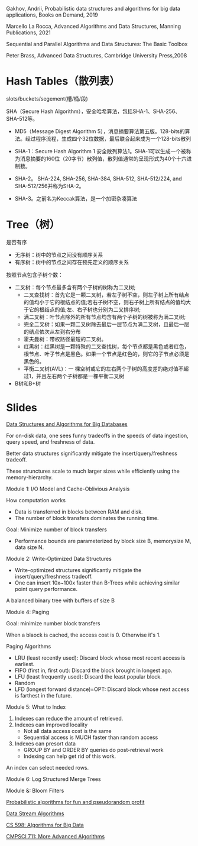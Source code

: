 Gakhov, Andrii, Probabilistic data structures and algorithms for big data applications, Books on Demand, 2019


Marcello La Rocca, Advanced Algorithms and Data Structures, Manning Publications, 2021

Sequential and Parallel Algorithms and Data Structures: The Basic Toolbox

Peter Brass, Advanced Data Structures, Cambridge University Press,2008


# Hash Tables（散列表）

slots/buckets/segement(槽/桶/段)


SHA（Secure Hash Algorithm），安全哈希算法，包括SHA-1、SHA-256、SHA-512等。

* MD5（Message Digest Algorithm 5），消息摘要算法第五版。128-bits的算法。经过程序流程，生成四个32位数据，最后联合起来成为一个128-bits散列

* SHA-1：Secure Hash Algorithm 1 安全散列算法1。SHA-1可以生成一个被称为消息摘要的160位（20字节）散列值，散列值通常的呈现形式为40个十六进制数。

* SHA-2。 SHA-224, SHA-256, SHA-384, SHA-512, SHA-512/224, and SHA-512/256并称为SHA-2。

* SHA-3。之前名为Keccak算法，是一个加密杂凑算法



# Tree（树）

是否有序
* 无序树：树中的节点之间没有顺序关系
* 有序树：树中的节点之间存在预先定义的顺序关系

按照节点包含子树个数：
* 二叉树：每个节点最多含有两个子树的树称为二叉树;
   * 二叉查找树：首先它是一颗二叉树，若左子树不空，则左子树上所有结点的值均小于它的根结点的值;若右子树不空，则右子树上所有结点的值均大于它的根结点的值;左、右子树也分别为二叉排序树;
   * 满二叉树：叶节点除外的所有节点均含有两个子树的树被称为满二叉树;
   * 完全二叉树：如果一颗二叉树除去最后一层节点为满二叉树，且最后一层的结点依次从左到右分布
   * 霍夫曼树：带权路径最短的二叉树。
   * 红黑树：红黑树是一颗特殊的二叉查找树，每个节点都是黑色或者红色，根节点、叶子节点是黑色。如果一个节点是红色的，则它的子节点必须是黑色的。
   * 平衡二叉树(AVL)：一 棵空树或它的左右两个子树的高度差的绝对值不超过1，并且左右两个子树都是一棵平衡二叉树
* B树和B+树




# Slides


[Data Structures and Algorithms for Big Databases](https://www.slideshare.net/omnidba/data-structures-and-algorithms-for-big-databases)

For on-disk data, one sees funny tradeoffs in the speeds of data ingestion, query speed, and freshness of data.

Better data structures significantly mitigate the insert/query/freshness tradeoff.

These strunctures scale to much larger sizes while efficiently using the memory-hierarchy.


Module 1: I/O Model and Cache-Oblivious Analysis

How computation works
* Data is transferred in blocks between RAM and disk.
* The number of block transfers dominates the running time.

Goal: Minimize number of block transfers
* Performance bounds are parameterized by block size B, memorysize M, data size N.

Module 2: Write-Optimized Data Structures

* Write-optimized structures significantly mitigate the insert/query/freshness tradeoff.
* One can insert 10x~100x faster than B-Trees while achieving similar point query performance.

A balanced binary tree with buffers of size B


Module 4: Paging

Goal: minimize number block transfers

When a blaock is cached, the access cost is 0. Otherwise it's 1.

Paging Algorithms
* LRU (least recently used): Discard block whose most recent access is earliest.
* FIFO (first in, first out): Discard the block brought in longest ago.
* LFU (least frequently used): Discard the least popular block.
* Random
* LFD (longest forward distance)=OPT: Discard block whose next access is farthest in the future.

Module 5: What to Index

1. Indexes can reduce the amount of retrieved.
2. Indexes can improved locality
   * Not all data access cost is the same
   * Sequential access is MUCH faster than random access
3. Indexes can presort data
   * GROUP BY and ORDER BY queries do post-retrieval work
   * Indexing can help get rid of this work.


An index can select needed rows.

Module 6: Log Structured Merge Trees


Module &: Bloom Filters

[Probabilistic algorithms for fun and pseudorandom profit](https://bravenewgeek.com/tag/count-min-sketch/)

[Data Stream Algorithms](http://keshavbashyal.github.io/blog/2015/12/19/data-stream-algorithms/)

[CS 598: Algorithms for Big Data](https://courses.engr.illinois.edu/cs598csc/fa2014/)

[CMPSCI 711: More Advanced Algorithms](https://people.cs.umass.edu/~mcgregor/courses/CS711S12/index.html)